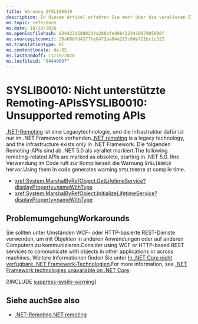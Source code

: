 ```yaml
---
title: Warnung SYSLIB0010
description: In diesem Artikel erfahren Sie mehr über die veralteten Elemente, die zur Kompilierzeit die Warnung SYSLIB0010 generieren.
ms.topic: reference
ms.date: 10/20/2020
ms.openlocfilehash: 824423d58802d4a286bfed98422341097985990f
ms.sourcegitcommit: 30a686fd4377fe6472aa04e215c0de711bc1c322
ms.translationtype: HT
ms.contentlocale: de-DE
ms.lasthandoff: 11/10/2020
ms.locfileid: "94440607"
---
```

# <a name="syslib0010-unsupported-remoting-apis"></a><span data-ttu-id="359e8-103">SYSLIB0010: Nicht unterstützte Remoting-APIs</span><span class="sxs-lookup"><span data-stu-id="359e8-103">SYSLIB0010: Unsupported remoting APIs</span></span>

<span data-ttu-id="359e8-104">[.NET-Remoting](/previous-versions/dotnet/netframework-1.1/kwdt6w2k(v=vs.71)) ist eine Legacytechnologie, und die Infrastruktur dafür ist nur im .NET Framework vorhanden.</span><span class="sxs-lookup"><span data-stu-id="359e8-104">[.NET remoting](/previous-versions/dotnet/netframework-1.1/kwdt6w2k(v=vs.71)) is a legacy technology, and the infrastructure exists only in .NET Framework.</span></span> <span data-ttu-id="359e8-105">Die folgenden Remoting-APIs sind ab .NET 5.0 als veraltet markiert.</span><span class="sxs-lookup"><span data-stu-id="359e8-105">The following remoting-related APIs are marked as obsolete, starting in .NET 5.0.</span></span> <span data-ttu-id="359e8-106">Ihre Verwendung im Code ruft zur Kompilierzeit die Warnung `SYSLIB0010` hervor.</span><span class="sxs-lookup"><span data-stu-id="359e8-106">Using them in code generates warning `SYSLIB0010` at compile time.</span></span>

- <xref:System.MarshalByRefObject.GetLifetimeService?displayProperty=nameWithType>
- <xref:System.MarshalByRefObject.InitializeLifetimeService?displayProperty=nameWithType>

## <a name="workarounds"></a><span data-ttu-id="359e8-107">Problemumgehung</span><span class="sxs-lookup"><span data-stu-id="359e8-107">Workarounds</span></span>

<span data-ttu-id="359e8-108">Sie sollten unter Umständen WCF- oder HTTP-basierte REST-Dienste verwenden, um mit Objekten in anderen Anwendungen oder auf anderen Computern zu kommunizieren.</span><span class="sxs-lookup"><span data-stu-id="359e8-108">Consider using WCF or HTTP-based REST services to communicate with objects in other applications or across machines.</span></span> <span data-ttu-id="359e8-109">Weitere Informationen finden Sie unter [In .NET Core nicht verfügbare .NET Framework-Technologien](../porting/net-framework-tech-unavailable.md).</span><span class="sxs-lookup"><span data-stu-id="359e8-109">For more information, see [.NET Framework technologies unavailable on .NET Core](../porting/net-framework-tech-unavailable.md).</span></span>

[!INCLUDE [suppress-syslib-warning](../../../includes/suppress-syslib-warning.md)]

## <a name="see-also"></a><span data-ttu-id="359e8-110">Siehe auch</span><span class="sxs-lookup"><span data-stu-id="359e8-110">See also</span></span>

- <span data-ttu-id="359e8-111">[.NET-Remoting](/previous-versions/dotnet/netframework-1.1/kwdt6w2k(v=vs.71))</span><span class="sxs-lookup"><span data-stu-id="359e8-111">[.NET remoting](/previous-versions/dotnet/netframework-1.1/kwdt6w2k(v=vs.71))</span></span>
